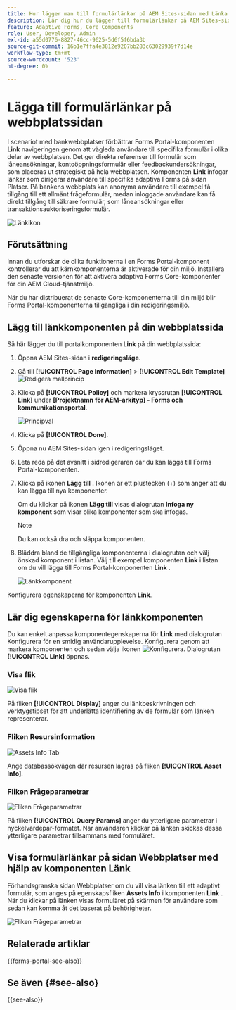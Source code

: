 ```yaml
---
title: Hur lägger man till formulärlänkar på AEM Sites-sidan med Länka Forms Portal?
description: Lär dig hur du lägger till formulärlänkar på AEM Sites-sidan.
feature: Adaptive Forms, Core Components
role: User, Developer, Admin
exl-id: a55d0776-8827-46cc-9625-5d6f5f6bda3b
source-git-commit: 16b1e7ffa4e3812e9207bb283c63029939f7d14e
workflow-type: tm+mt
source-wordcount: '523'
ht-degree: 0%

---
```


# Lägga till formulärlänkar på webbplatssidan

I scenariot med bankwebbplatser förbättrar Forms Portal-komponenten **Link** navigeringen genom att vägleda användare till specifika formulär i olika delar av webbplatsen. Det ger direkta referenser till formulär som låneansökningar, kontoöppningsformulär eller feedbackundersökningar, som placeras ut strategiskt på hela webbplatsen. Komponenten **Link** infogar länkar som dirigerar användare till specifika adaptiva Forms på sidan Platser. På bankens webbplats kan anonyma användare till exempel få tillgång till ett allmänt frågeformulär, medan inloggade användare kan få direkt tillgång till säkrare formulär, som låneansökningar eller transaktionsauktoriseringsformulär.

![Länkikon](/help/forms/assets/link-forms.png)

## Förutsättning

Innan du utforskar de olika funktionerna i en Forms Portal-komponent kontrollerar du att kärnkomponenterna är aktiverade för din miljö. Installera den senaste versionen för att aktivera adaptiva Forms Core-komponenter för din AEM Cloud-tjänstmiljö.

När du har distribuerat de senaste Core-komponenterna till din miljö blir Forms Portal-komponenterna tillgängliga i din redigeringsmiljö.

## Lägg till länkkomponenten på din webbplatssida

Så här lägger du till portalkomponenten **Link** på din webbplatssida:

1. Öppna AEM Sites-sidan i **redigeringsläge**.
1. Gå till **[!UICONTROL Page Information]** > **[!UICONTROL Edit Template]**
   ![Redigera mallprincip](/help/forms/assets/save-form-as-draft-edit-template.png)

1. Klicka på **[!UICONTROL Policy]** och markera kryssrutan **[!UICONTROL Link]** under **[Projektnamn för AEM-arkityp] - Forms och kommunikationsportal**.

   ![Principval](/help/forms/assets/add-link.png)

1. Klicka på **[!UICONTROL Done]**.
1. Öppna nu AEM Sites-sidan igen i redigeringsläget.
1. Leta reda på det avsnitt i sidredigeraren där du kan lägga till Forms Portal-komponenten.

1. Klicka på ikonen **Lägg till** . Ikonen är ett plustecken (+) som anger att du kan lägga till nya komponenter.

   Om du klickar på ikonen **Lägg till** visas dialogrutan **Infoga ny komponent** som visar olika komponenter som ska infogas.

   >[!NOTE]
   >
   > Du kan också dra och släppa komponenten.

1. Bläddra bland de tillgängliga komponenterna i dialogrutan och välj önskad komponent i listan. Välj till exempel komponenten **Link** i listan om du vill lägga till Forms Portal-komponenten **Link** .

   ![Länkkomponent](/help/forms/assets/add-link-in-sites.png)

Konfigurera egenskaperna för komponenten **Link**.

## Lär dig egenskaperna för länkkomponenten

Du kan enkelt anpassa komponentegenskaperna för **Link** med dialogrutan Konfigurera för en smidig användarupplevelse. Konfigurera genom att markera komponenten och sedan välja ikonen ![Konfigurera](assets/configure_icon.png). Dialogrutan **[!UICONTROL Link]** öppnas.

### Visa flik

![Visa flik](/help/forms/assets/link-asset-tab.png)

På fliken **[!UICONTROL Display]** anger du länkbeskrivningen och verktygstipset för att underlätta identifiering av de formulär som länken representerar.

### Fliken Resursinformation

![Assets Info Tab](/help/forms/assets/link-asset-info.png)

Ange databassökvägen där resursen lagras på fliken **[!UICONTROL Asset Info]**.

### Fliken Frågeparametrar

![Fliken Frågeparametrar](/help/forms/assets/link-query-tab.png)

På fliken **[!UICONTROL Query Params]** anger du ytterligare parametrar i nyckelvärdepar-formatet. När användaren klickar på länken skickas dessa ytterligare parametrar tillsammans med formuläret.

## Visa formulärlänkar på sidan Webbplatser med hjälp av komponenten Länk

Förhandsgranska sidan Webbplatser om du vill visa länken till ett adaptivt formulär, som anges på egenskapsfliken **Assets Info** i komponenten **Link** . När du klickar på länken visas formuläret på skärmen för användare som sedan kan komma åt det baserat på behörigheter.

![Fliken Frågeparametrar](/help/forms/assets/link-forms.png)

## Relaterade artiklar

{{forms-portal-see-also}}

## Se även {#see-also}

{{see-also}}
